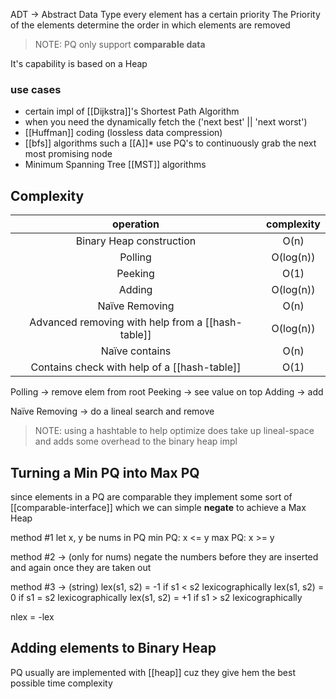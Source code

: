 ADT -> Abstract Data Type
every element has a certain priority
The Priority of the elements determine the order in which elements are removed

> NOTE:
> PQ only support **comparable data**

It's capability is based on a Heap

### use cases
* certain impl of [[Dijkstra]]'s Shortest Path Algorithm
* when you need the dynamically fetch the ('next best' || 'next worst') 
* [[Huffman]] coding (lossless data compression)
* [[bfs]] algorithms such a [[A]]* use PQ's to continuously grab the next most promising node
* Minimum Spanning Tree [[MST]] algorithms


## Complexity

| operation | complexity |
| :-:     | :-:    | 
| Binary Heap construction | O(n)  |
| Polling | O(log(n))  | 
| Peeking | O(1)   | 
| Adding  | O(log(n)) | 
| Naïve Removing | O(n) |
| Advanced removing with help from a [[hash-table]]| O(log(n)) |
| Naïve contains | O(n) |
| Contains check with help of a [[hash-table]] | O(1) |



Polling -> remove elem from root
Peeking -> see value on top
Adding  -> add

Naïve Removing -> do a lineal search and remove

> NOTE:
> using a hashtable to help optimize does take up lineal-space and adds some overhead to the binary heap impl


## Turning a Min PQ into Max PQ

since elements in a PQ are comparable they implement some sort of [[comparable-interface]] which we can simple **negate** to achieve a Max Heap

method #1
let x, y be nums in PQ
min PQ: x <= y
max PQ: x >= y

method #2 -> (only for nums)
negate the numbers before they are inserted and again once they are taken out

method #3 -> (string)
lex(s1, s2) = -1   if s1 < s2 lexicographically
lex(s1, s2) =  0   if s1 = s2 lexicographically
lex(s1, s2) = +1   if s1 > s2 lexicographically

nlex = -lex


## Adding elements to Binary Heap

PQ usually are implemented with [[heap]] cuz they give hem the best possible time complexity

